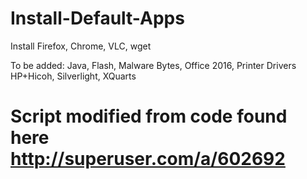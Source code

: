 # Install-Default-Apps
Install Firefox, Chrome, VLC, wget

To be added:
  Java, Flash, Malware Bytes, Office 2016, Printer Drivers HP+Hicoh, Silverlight, XQuarts

# Script modified from code found here http://superuser.com/a/602692